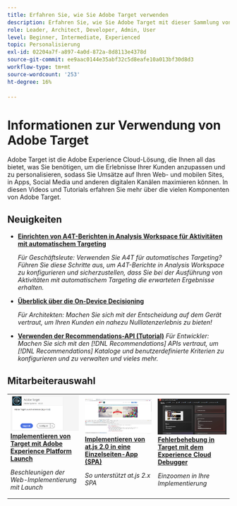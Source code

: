 ```yaml
---
title: Erfahren Sie, wie Sie Adobe Target verwenden
description: Erfahren Sie, wie Sie Adobe Target mit dieser Sammlung von Tutorials und Videos verwenden, die alle zugehörigen Komponenten abdecken. Nutzen Sie die Leistungsfähigkeit von Adobe Target effektiv.
role: Leader, Architect, Developer, Admin, User
level: Beginner, Intermediate, Experienced
topic: Personalisierung
exl-id: 02204a7f-a897-4a0d-872a-8d8113e4378d
source-git-commit: ee9aac0144e35abf32c5d8eafe10a013bf30d8d3
workflow-type: tm+mt
source-wordcount: '253'
ht-degree: 16%

---
```


# Informationen zur Verwendung von Adobe Target

Adobe Target ist die Adobe Experience Cloud-Lösung, die Ihnen all das bietet, was Sie benötigen, um die Erlebnisse Ihrer Kunden anzupassen und zu personalisieren, sodass Sie Umsätze auf Ihren Web- und mobilen Sites, in Apps, Social Media und anderen digitalen Kanälen maximieren können. In diesen Videos und Tutorials erfahren Sie mehr über die vielen Komponenten von Adobe Target.

## Neuigkeiten

* **[Einrichten von A4T-Berichten in Analysis Workspace für Aktivitäten mit automatischem Targeting](integrations/set-up-a4t-reports-in-analysis-workspace-for-auto-target-activities.md)**

   *Für Geschäftsleute: Verwenden Sie A4T für automatisches Targeting? Führen Sie diese Schritte aus, um A4T-Berichte in Analysis Workspace zu konfigurieren und sicherzustellen, dass Sie bei der Ausführung von Aktivitäten mit automatischem Targeting die erwarteten Ergebnisse erhalten.*
* **[Überblick über die On-Device Decisioning](implementation/on-device-decisioning-overview.md)**

   *Für Architekten: Machen Sie sich mit der Entscheidung auf dem Gerät vertraut, um Ihren Kunden ein nahezu Nulllatenzerlebnis zu bieten!*
* **[Verwenden der Recommendations-API (Tutorial)](recommendations-api-tutorial/recs-api-overview.md)**
   *Für Entwickler: Machen Sie sich mit den  [!DNL Recommendations] APIs vertraut, um  [!DNL Recommendations] Kataloge und benutzerdefinierte Kriterien zu konfigurieren und zu verwalten und vieles mehr.*

<!--* **[Implement Adobe Target with Adobe Mobile Services SDK v4 for Android (Tutorial)](mobile-v4/overview.md)**
    *For developers who are already using Adobe Mobile Services SDK v4: learn how to start personalizing app experiences with Adobe Target. These steps are provided as legacy user support.*<!-- Concepts learned here are also applicable to Adobe Experience Platform Mobile SDK (v5).-->

<!--* **[Use Recommendations Offers (Video)](recommendations/use-recommendations-offers.md)**
    *For all Target Users: Learn how to use product recommendations in A/B and Experience Targeting Activities.*-->

<!--
* **[Create a Recommendations Activity (Video)](recommendations/create-a-recommendations-activity.md)**
    <br>
    *Recommend products to your customers at scale with this Premium feature.* -->

## Mitarbeiterauswahl

<table>
<tr>
  <td>
    <a href="https://docs.adobe.com/content/help/en/experience-cloud/implementing-in-websites-with-launch/implement-solutions/target.html">
      <img alt="Implementieren von Target mit Adobe Experience Platform Launch" src="assets/launch_referencearchitectureguides.png" />
    </a>
    <div>
      <a href="https://docs.adobe.com/content/help/en/experience-cloud/implementing-in-websites-with-launch/implement-solutions/target.html">
    <strong>Implementieren von Target mit Adobe Experience Platform Launch</strong>
    </a>
    </div>
    <p>
    <em>Beschleunigen der Web-Implementierung mit Launch</em>
    <p>
  </td>
  <td>
    <a href="implementation/implement-atjs-20-in-a-single-page-application.md">
      <img alt="Implementieren von at.js 2.0 in eine Einzelseiten-App (SPA)" src="assets/implementing_adobetargetsatjs20inasinglepageapplicationspa.png" />
    </a>
    <div>
      <a href="implementation/implement-atjs-20-in-a-single-page-application.md">
    <strong>Implementieren von at.js 2.0 in eine Einzelseiten-App (SPA)</strong>
    </a>
    </div>
    <p>
    <em>So unterstützt at.js 2.x SPA</em>
    <p>
  </td>
  <td>
    <a href="troubleshooting/troubleshoot-with-the-experience-cloud-debugger.md">
      <img alt="Fehlerbehebung in Target mit dem Experience Cloud Debugger" src="assets/using_the_experienceclouddebuggerwithadobetarget.png" />
    </a>
    <div>
      <a href="troubleshooting/troubleshoot-with-the-experience-cloud-debugger.md">
    <strong>Fehlerbehebung in Target mit dem Experience Cloud Debugger</strong>
    </a>
    </div>
    <p>
    <em>Einzoomen in Ihre Implementierung</em>
    <p>
  </td>
</tr>
</table>
